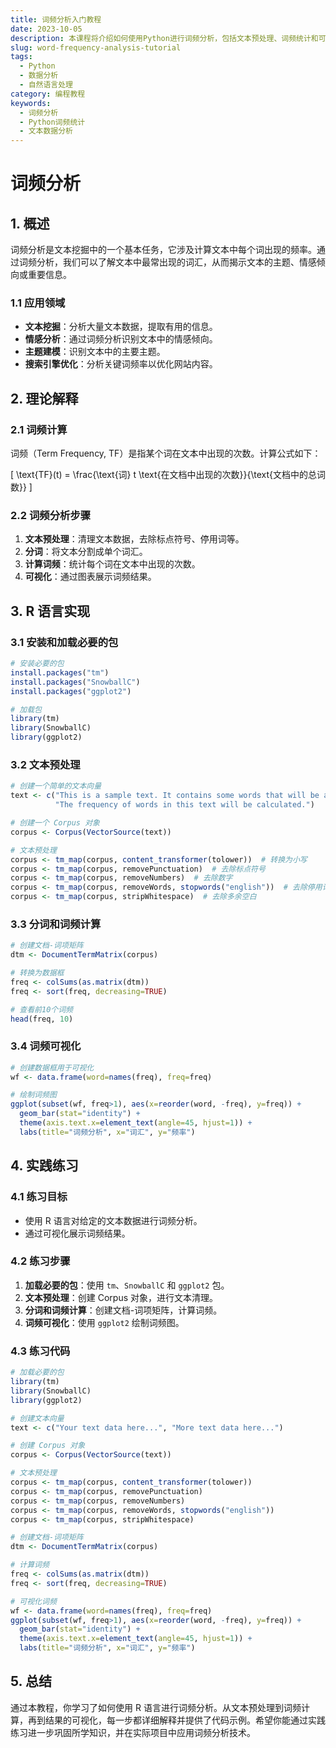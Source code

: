 ```yaml
---
title: 词频分析入门教程
date: 2023-10-05
description: 本课程将介绍如何使用Python进行词频分析，包括文本预处理、词频统计和可视化展示。
slug: word-frequency-analysis-tutorial
tags:
  - Python
  - 数据分析
  - 自然语言处理
category: 编程教程
keywords:
  - 词频分析
  - Python词频统计
  - 文本数据分析
---
```


# 词频分析

## 1. 概述

词频分析是文本挖掘中的一个基本任务，它涉及计算文本中每个词出现的频率。通过词频分析，我们可以了解文本中最常出现的词汇，从而揭示文本的主题、情感倾向或重要信息。

### 1.1 应用领域

- **文本挖掘**：分析大量文本数据，提取有用的信息。
- **情感分析**：通过词频分析识别文本中的情感倾向。
- **主题建模**：识别文本中的主要主题。
- **搜索引擎优化**：分析关键词频率以优化网站内容。

## 2. 理论解释

### 2.1 词频计算

词频（Term Frequency, TF）是指某个词在文本中出现的次数。计算公式如下：

\[ \text{TF}(t) = \frac{\text{词} t \text{在文档中出现的次数}}{\text{文档中的总词数}} \]

### 2.2 词频分析步骤

1. **文本预处理**：清理文本数据，去除标点符号、停用词等。
2. **分词**：将文本分割成单个词汇。
3. **计算词频**：统计每个词在文本中出现的次数。
4. **可视化**：通过图表展示词频结果。

## 3. R 语言实现

### 3.1 安装和加载必要的包

```R
# 安装必要的包
install.packages("tm")
install.packages("SnowballC")
install.packages("ggplot2")

# 加载包
library(tm)
library(SnowballC)
library(ggplot2)
```

### 3.2 文本预处理

```R
# 创建一个简单的文本向量
text <- c("This is a sample text. It contains some words that will be analyzed for frequency.",
          "The frequency of words in this text will be calculated.")

# 创建一个 Corpus 对象
corpus <- Corpus(VectorSource(text))

# 文本预处理
corpus <- tm_map(corpus, content_transformer(tolower))  # 转换为小写
corpus <- tm_map(corpus, removePunctuation)  # 去除标点符号
corpus <- tm_map(corpus, removeNumbers)  # 去除数字
corpus <- tm_map(corpus, removeWords, stopwords("english"))  # 去除停用词
corpus <- tm_map(corpus, stripWhitespace)  # 去除多余空白
```

### 3.3 分词和词频计算

```R
# 创建文档-词项矩阵
dtm <- DocumentTermMatrix(corpus)

# 转换为数据框
freq <- colSums(as.matrix(dtm))
freq <- sort(freq, decreasing=TRUE)

# 查看前10个词频
head(freq, 10)
```

### 3.4 词频可视化

```R
# 创建数据框用于可视化
wf <- data.frame(word=names(freq), freq=freq)

# 绘制词频图
ggplot(subset(wf, freq>1), aes(x=reorder(word, -freq), y=freq)) +
  geom_bar(stat="identity") +
  theme(axis.text.x=element_text(angle=45, hjust=1)) +
  labs(title="词频分析", x="词汇", y="频率")
```

## 4. 实践练习

### 4.1 练习目标

- 使用 R 语言对给定的文本数据进行词频分析。
- 通过可视化展示词频结果。

### 4.2 练习步骤

1. **加载必要的包**：使用 `tm`、`SnowballC` 和 `ggplot2` 包。
2. **文本预处理**：创建 Corpus 对象，进行文本清理。
3. **分词和词频计算**：创建文档-词项矩阵，计算词频。
4. **词频可视化**：使用 `ggplot2` 绘制词频图。

### 4.3 练习代码

```R
# 加载必要的包
library(tm)
library(SnowballC)
library(ggplot2)

# 创建文本向量
text <- c("Your text data here...", "More text data here...")

# 创建 Corpus 对象
corpus <- Corpus(VectorSource(text))

# 文本预处理
corpus <- tm_map(corpus, content_transformer(tolower))
corpus <- tm_map(corpus, removePunctuation)
corpus <- tm_map(corpus, removeNumbers)
corpus <- tm_map(corpus, removeWords, stopwords("english"))
corpus <- tm_map(corpus, stripWhitespace)

# 创建文档-词项矩阵
dtm <- DocumentTermMatrix(corpus)

# 计算词频
freq <- colSums(as.matrix(dtm))
freq <- sort(freq, decreasing=TRUE)

# 可视化词频
wf <- data.frame(word=names(freq), freq=freq)
ggplot(subset(wf, freq>1), aes(x=reorder(word, -freq), y=freq)) +
  geom_bar(stat="identity") +
  theme(axis.text.x=element_text(angle=45, hjust=1)) +
  labs(title="词频分析", x="词汇", y="频率")
```

## 5. 总结

通过本教程，你学习了如何使用 R 语言进行词频分析。从文本预处理到词频计算，再到结果的可视化，每一步都详细解释并提供了代码示例。希望你能通过实践练习进一步巩固所学知识，并在实际项目中应用词频分析技术。